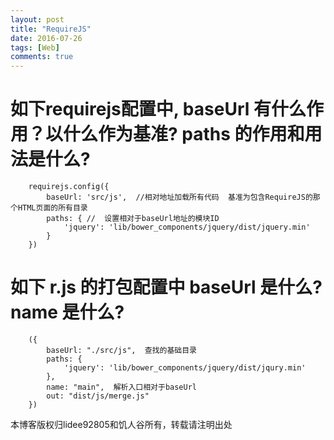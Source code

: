 ```yaml
---
layout: post
title: "RequireJS"
date: 2016-07-26
tags: [Web]
comments: true
---
```


# 如下requirejs配置中, baseUrl 有什么作用？以什么作为基准? paths 的作用和用法是什么?

		requirejs.config({
			baseUrl: 'src/js',  //相对地址加载所有代码  基准为包含RequireJS的那个HTML页面的所有目录
			paths: { //  设置相对于baseUrl地址的模块ID
				'jquery': 'lib/bower_components/jquery/dist/jquery.min'
			}
		})

# 如下 r.js 的打包配置中 baseUrl 是什么? name 是什么?

		({
			baseUrl: "./src/js",  查找的基础目录
			paths: {
				'jquery': 'lib/bower_components/jquery/dist/jqury.min'
			},
			name: "main",  解析入口相对于baseUrl
			out: "dist/js/merge.js"
		})


本博客版权归lidee92805和饥人谷所有，转载请注明出处





